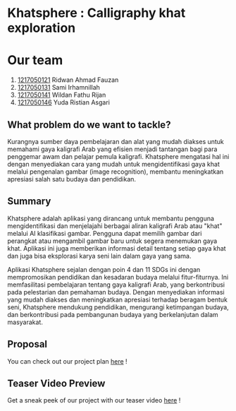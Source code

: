 # Khatsphere : Calligraphy khat exploration

# Our team
1. [1217050121](https://github.com/ridwanafazn) Ridwan Ahmad Fauzan
2. [1217050131](https://github.com/samiirham220103) Sami Irhamnillah
3. [1217050141]() Wildan Fathu Rijan
4. [1217050146](https://github.com/yudaristian22) Yuda Ristian Asgari

## What problem do we want to tackle?

Kurangnya sumber daya pembelajaran dan alat yang mudah diakses untuk memahami gaya kaligrafi Arab yang efisien menjadi tantangan bagi para penggemar awam dan pelajar pemula kaligrafi. Khatsphere mengatasi hal ini dengan menyediakan cara yang mudah untuk mengidentifikasi gaya khat melalui pengenalan gambar (image recognition), membantu meningkatkan apresiasi salah satu budaya dan pendidikan.

## Summary

Khatsphere adalah aplikasi yang dirancang untuk membantu pengguna mengidentifikasi dan menjelajahi berbagai aliran kaligrafi Arab atau "khat" melalui AI klasifikasi gambar. Pengguna dapat memilih gambar dari perangkat  atau mengambil gambar baru untuk segera menemukan gaya khat. Aplikasi ini juga memberikan informasi detail tentang setiap gaya khat dan juga bisa eksplorasi karya seni lain dalam gaya yang sama.

Aplikasi Khatsphere sejalan dengan poin 4 dan 11 SDGs ini dengan mempromosikan pendidikan dan kesadaran budaya melalui fitur-fiturnya. Ini memfasilitasi pembelajaran tentang gaya kaligrafi Arab, yang berkontribusi pada pelestarian dan pemahaman budaya. Dengan menyediakan informasi yang mudah diakses dan meningkatkan apresiasi terhadap beragam bentuk seni, Khatsphere mendukung pendidikan, mengurangi ketimpangan budaya, dan berkontribusi pada pembangunan budaya yang berkelanjutan dalam masyarakat.

## Proposal
You can check out our project plan [here]() !

## Teaser Video Preview
Get a sneak peek of our project with our teaser video [here](https://www.instagram.com/reel/C63t4nzPKva/) !




